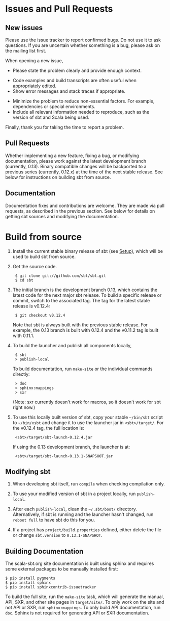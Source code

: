 [Setup]: http://www.scala-sbt.org/release/docs/Getting-Started/Setup

# Issues and Pull Requests

## New issues

Please use the issue tracker to report confirmed bugs.
Do not use it to ask questions.
If you are uncertain whether something is a bug, please ask on the mailing list first.

When opening a new issue,

 * Please state the problem clearly and provide enough context.
  + Code examples and build transcripts are often useful when appropriately edited.
  + Show error messages and stack traces if appropriate.
 * Minimize the problem to reduce non-essential factors.  For example, dependencies or special environments.
 * Include all relevant information needed to reproduce, such as the version of sbt and Scala being used.

Finally, thank you for taking the time to report a problem.

## Pull Requests

Whether implementing a new feature, fixing a bug, or modifying documentation, please work against the latest development branch (currently, 0.13).
Binary compatible changes will be backported to a previous series (currently, 0.12.x) at the time of the next stable release.
See below for instructions on building sbt from source.

## Documentation

Documentation fixes and contributions are welcome.
They are made via pull requests, as described in the previous section.
See below for details on getting sbt sources and modifying the documentation.

# Build from source

1. Install the current stable binary release of sbt (see [Setup]), which will be used to build sbt from source.
2. Get the source code.

		$ git clone git://github.com/sbt/sbt.git
		$ cd sbt

3. The initial branch is the development branch 0.13, which contains the latest code for the next major sbt release.  To build a specific release or commit, switch to the associated tag.  The tag for the latest stable release is v0.12.4:

		$ git checkout v0.12.4

	Note that sbt is always built with the previous stable release.  For example, the 0.13 branch is built with 0.12.4 and the v0.11.2 tag is built with 0.11.1.

4. To build the launcher and publish all components locally,

		$ sbt
		> publish-local

	To build documentation, run `make-site` or the individual commands directly:

		> doc
		> sphinx:mappings
		> sxr

   (Note: sxr currently doesn't work for macros, so it doesn't work for sbt right now.)

5. To use this locally built version of sbt, copy your stable `~/bin/sbt` script to `~/bin/xsbt` and change it to use the launcher jar in `<sbt>/target/`.  For the v0.12.4 tag, the full location is:

		<sbt>/target/sbt-launch-0.12.4.jar

	If using the 0.13 development branch, the launcher is at:

		<sbt>/target/sbt-launch-0.13.1-SNAPSHOT.jar

## Modifying sbt

1. When developing sbt itself, run `compile` when checking compilation only.

2. To use your modified version of sbt in a project locally, run `publish-local`.

3. After each `publish-local`, clean the `~/.sbt/boot/` directory.  Alternatively, if sbt is running and the launcher hasn't changed, run `reboot full` to have sbt do this for you.

4. If a project has `project/build.properties` defined, either delete the file or change `sbt.version` to `0.13.1-SNAPSHOT`.

## Building Documentation

The scala-sbt.org site documentation is built using sphinx and requires some external packages to be manually installed first:

```text
$ pip install pygments
$ pip install sphinx
$ pip install sphinxcontrib-issuetracker
```

To build the full site, run the `make-site` task, which will generate the manual, API, SXR, and other site pages in `target/site/`.
To only work on the site and not API or SXR, run `sphinx:mappings`.
To only build API documentation, run `doc`.  Sphinx is not required for generating API or SXR documentation.

